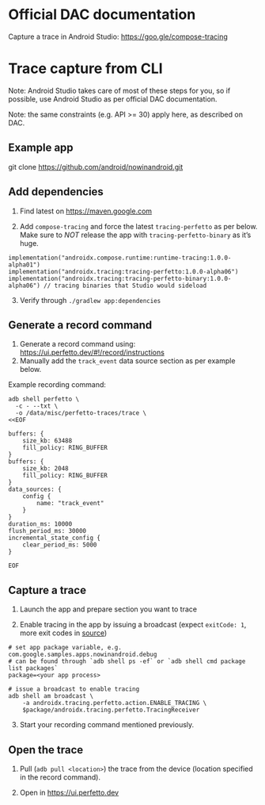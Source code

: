 # Official DAC documentation

Capture a trace in Android Studio: https://goo.gle/compose-tracing

# Trace capture from CLI

Note: Android Studio takes care of most of these steps for you, so if possible, use Android Studio as per official DAC documentation.

Note: the same constraints (e.g. API >= 30) apply here, as described on DAC.

## Example app

git clone https://github.com/android/nowinandroid.git

## Add dependencies

1. Find latest on https://maven.google.com

2. Add `compose-tracing` and force the latest `tracing-perfetto` as per below. Make sure to _NOT_ release the app with `tracing-perfetto-binary` as it’s huge.
```
implementation("androidx.compose.runtime:runtime-tracing:1.0.0-alpha01")
implementation("androidx.tracing:tracing-perfetto:1.0.0-alpha06")
implementation("androidx.tracing:tracing-perfetto-binary:1.0.0-alpha06") // tracing binaries that Studio would sideload
```

3. Verify through `./gradlew app:dependencies`

## Generate a record command

1. Generate a record command using: https://ui.perfetto.dev/#!/record/instructions
2. Manually add the `track_event` data source section as per example below.

Example recording command:
```
adb shell perfetto \
  -c - --txt \
  -o /data/misc/perfetto-traces/trace \
<<EOF

buffers: {
    size_kb: 63488
    fill_policy: RING_BUFFER
}
buffers: {
    size_kb: 2048
    fill_policy: RING_BUFFER
}
data_sources: {
    config {
        name: "track_event"
    }
}
duration_ms: 10000
flush_period_ms: 30000
incremental_state_config {
    clear_period_ms: 5000
}

EOF
```

## Capture a trace

1. Launch the app and prepare section you want to trace

2. Enable tracing in the app by issuing a broadcast (expect `exitCode: 1`, more exit codes in [source](https://cs.android.com/android/platform/frameworks/support/+/androidx-main:tracing/tracing-perfetto-common/src/main/java/androidx/tracing/perfetto/PerfettoHandshake.kt;l=216;drc=125437f5e8b829997e6e4244274c5dc52194e33f))

```
# set app package variable, e.g. com.google.samples.apps.nowinandroid.debug
# can be found through `adb shell ps -ef` or `adb shell cmd package list packages`
package=<your app process>

# issue a broadcast to enable tracing
adb shell am broadcast \
    -a androidx.tracing.perfetto.action.ENABLE_TRACING \
    $package/androidx.tracing.perfetto.TracingReceiver    
```

3. Start your recording command mentioned previously.

## Open the trace

1. Pull (`adb pull <location>`) the trace from the device (location specified in the record command).

2. Open in https://ui.perfetto.dev
